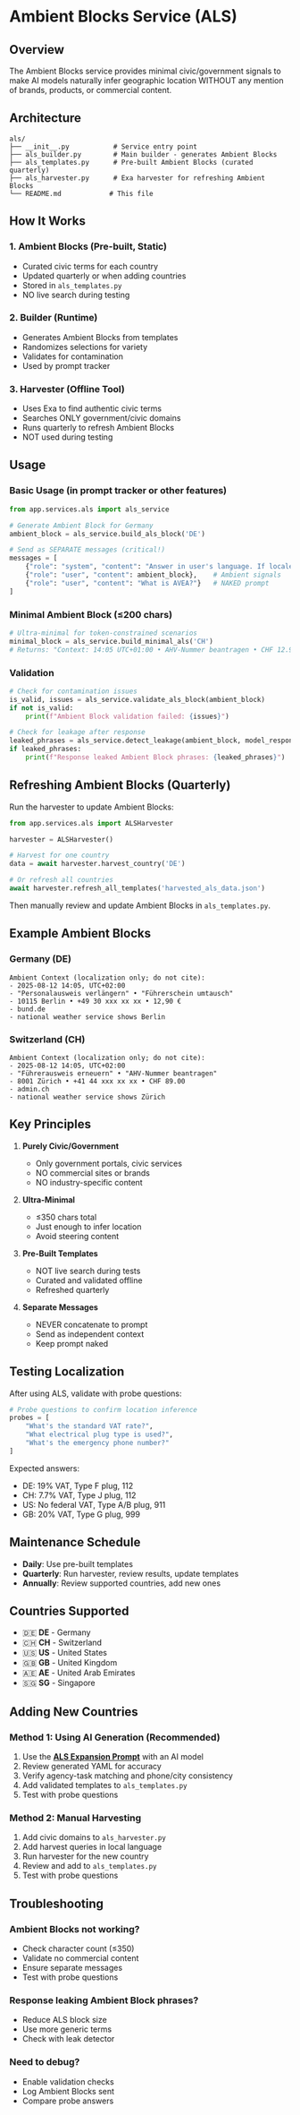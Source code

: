 # Ambient Blocks Service (ALS)

## Overview

The Ambient Blocks service provides minimal civic/government signals to make AI models naturally infer geographic location WITHOUT any mention of brands, products, or commercial content.

## Architecture

```
als/
├── __init__.py           # Service entry point
├── als_builder.py        # Main builder - generates Ambient Blocks
├── als_templates.py      # Pre-built Ambient Blocks (curated quarterly)
├── als_harvester.py      # Exa harvester for refreshing Ambient Blocks
└── README.md            # This file
```

## How It Works

### 1. Ambient Blocks (Pre-built, Static)
- Curated civic terms for each country
- Updated quarterly or when adding countries
- Stored in `als_templates.py`
- NO live search during testing

### 2. Builder (Runtime)
- Generates Ambient Blocks from templates
- Randomizes selections for variety
- Validates for contamination
- Used by prompt tracker

### 3. Harvester (Offline Tool)
- Uses Exa to find authentic civic terms
- Searches ONLY government/civic domains
- Runs quarterly to refresh Ambient Blocks
- NOT used during testing

## Usage

### Basic Usage (in prompt tracker or other features)

```python
from app.services.als import als_service

# Generate Ambient Block for Germany
ambient_block = als_service.build_als_block('DE')

# Send as SEPARATE messages (critical!)
messages = [
    {"role": "system", "content": "Answer in user's language. If locale ambiguous, use Ambient Context. Do not cite it."},
    {"role": "user", "content": ambient_block},    # Ambient signals
    {"role": "user", "content": "What is AVEA?"}   # NAKED prompt
]
```

### Minimal Ambient Block (≤200 chars)

```python
# Ultra-minimal for token-constrained scenarios
minimal_block = als_service.build_minimal_als('CH')
# Returns: "Context: 14:05 UTC+01:00 • AHV-Nummer beantragen • CHF 12.90"
```

### Validation

```python
# Check for contamination issues
is_valid, issues = als_service.validate_als_block(ambient_block)
if not is_valid:
    print(f"Ambient Block validation failed: {issues}")

# Check for leakage after response
leaked_phrases = als_service.detect_leakage(ambient_block, model_response)
if leaked_phrases:
    print(f"Response leaked Ambient Block phrases: {leaked_phrases}")
```

## Refreshing Ambient Blocks (Quarterly)

Run the harvester to update Ambient Blocks:

```python
from app.services.als import ALSHarvester

harvester = ALSHarvester()

# Harvest for one country
data = await harvester.harvest_country('DE')

# Or refresh all countries
await harvester.refresh_all_templates('harvested_als_data.json')
```

Then manually review and update Ambient Blocks in `als_templates.py`.

## Example Ambient Blocks

### Germany (DE)
```
Ambient Context (localization only; do not cite):
- 2025-08-12 14:05, UTC+02:00
- "Personalausweis verlängern" • "Führerschein umtausch"
- 10115 Berlin • +49 30 xxx xx xx • 12,90 €
- bund.de
- national weather service shows Berlin
```

### Switzerland (CH)
```
Ambient Context (localization only; do not cite):
- 2025-08-12 14:05, UTC+02:00
- "Führerausweis erneuern" • "AHV-Nummer beantragen"
- 8001 Zürich • +41 44 xxx xx xx • CHF 89.00
- admin.ch
- national weather service shows Zürich
```

## Key Principles

1. **Purely Civic/Government**
   - Only government portals, civic services
   - NO commercial sites or brands
   - NO industry-specific content

2. **Ultra-Minimal**
   - ≤350 chars total
   - Just enough to infer location
   - Avoid steering content

3. **Pre-Built Templates**
   - NOT live search during tests
   - Curated and validated offline
   - Refreshed quarterly

4. **Separate Messages**
   - NEVER concatenate to prompt
   - Send as independent context
   - Keep prompt naked

## Testing Localization

After using ALS, validate with probe questions:

```python
# Probe questions to confirm location inference
probes = [
    "What's the standard VAT rate?",
    "What electrical plug type is used?",
    "What's the emergency phone number?"
]
```

Expected answers:
- DE: 19% VAT, Type F plug, 112
- CH: 7.7% VAT, Type J plug, 112
- US: No federal VAT, Type A/B plug, 911
- GB: 20% VAT, Type G plug, 999

## Maintenance Schedule

- **Daily**: Use pre-built templates
- **Quarterly**: Run harvester, review results, update templates
- **Annually**: Review supported countries, add new ones

## Countries Supported

- 🇩🇪 **DE** - Germany
- 🇨🇭 **CH** - Switzerland  
- 🇺🇸 **US** - United States
- 🇬🇧 **GB** - United Kingdom
- 🇦🇪 **AE** - United Arab Emirates
- 🇸🇬 **SG** - Singapore

## Adding New Countries

### Method 1: Using AI Generation (Recommended)
1. Use the **[ALS Expansion Prompt](../../../../ALS_EXPANSION_PROMPT.md)** with an AI model
2. Review generated YAML for accuracy
3. Verify agency-task matching and phone/city consistency
4. Add validated templates to `als_templates.py`
5. Test with probe questions

### Method 2: Manual Harvesting
1. Add civic domains to `als_harvester.py`
2. Add harvest queries in local language
3. Run harvester for the new country
4. Review and add to `als_templates.py`
5. Test with probe questions

## Troubleshooting

### Ambient Blocks not working?
- Check character count (≤350)
- Validate no commercial content
- Ensure separate messages
- Test with probe questions

### Response leaking Ambient Block phrases?
- Reduce ALS block size
- Use more generic terms
- Check with leak detector

### Need to debug?
- Enable validation checks
- Log Ambient Blocks sent
- Compare probe answers